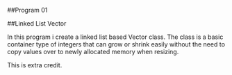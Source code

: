 ##Program 01

##Linked List Vector

In this program i create a linked list based Vector class.
The class is a basic container type of integers that can grow or shrink easily without the need to copy values over to newly allocated memory when resizing.

This is extra credit.
